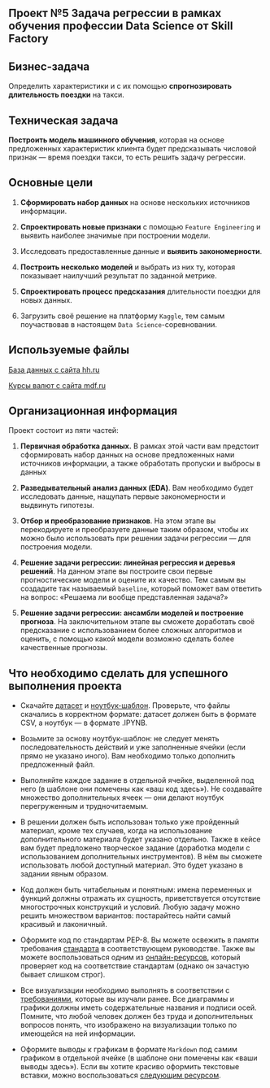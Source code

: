 ## Проект №5 Задача регрессии в рамках обучения профессии Data Science от Skill Factory

## Бизнес-задача

Определить характеристики и с их помощью **спрогнозировать длительность поездки** на такси.

## Техническая задача

**Построить модель машинного обучения**, которая на основе предложенных характеристик клиента будет предсказывать числовой признак — время поездки такси, то есть решить задачу регрессии.

## Основные цели

1. **Сформировать набор данных** на основе нескольких источников информации.

2. **Спроектировать новые признаки** с помощью `Feature Engineering` и выявить наиболее значимые при построении модели.

3. Исследовать предоставленные данные и **выявить закономерности**.

4. **Построить несколько моделей** и выбрать из них ту, которая показывает наилучший результат по заданной метрике.

5. **Спроектировать процесс предсказания** длительности поездки для новых данных.

6. Загрузить своё решение на платформу `Kaggle`, тем самым поучаствовав в настоящем `Data Science`-соревновании.

## Используемые файлы
[База данных с сайта hh.ru](https://drive.google.com/file/d/1eGY6IDAqP5zh0Vyg4bF1gQd5nn0gT_W9/view?usp=sharing)

[Курсы валют с сайта mdf.ru](https://drive.google.com/file/d/1dOv7PysDnHw0bNHPUftpg5A7PhT2rhEC/view?usp=sharing)

## Организационная информация

Проект состоит из пяти частей:

1. **Первичная обработка данных.** В рамках этой части вам предстоит сформировать набор данных на основе предложенных нами источников информации, а также обработать пропуски и выбросы в данных

2. **Разведывательный анализ данных (EDA)**. Вам необходимо будет исследовать данные, нащупать первые закономерности и выдвинуть гипотезы.

3. **Отбор и преобразование признаков**. На этом этапе вы перекодируете и преобразуете данные таким образом, чтобы их можно было использовать при решении задачи регрессии — для построения модели.

4. **Решение задачи регрессии: линейная регрессия и деревья решений**. На данном этапе вы построите свои первые прогностические модели и оцените их качество. Тем самым вы создадите так называемый `baseline`, который поможет вам ответить на вопрос: «Решаема ли вообще представленная задача?»

5. **Решение задачи регрессии: ансамбли моделей и построение прогноза**. На заключительном этапе вы сможете доработать своё предсказание с использованием более сложных алгоритмов и оценить, с помощью какой модели возможно сделать более качественные прогнозы.

## Что необходимо сделать для успешного выполнения проекта

* Скачайте [датасет](https://drive.google.com/file/d/1X_EJEfERiXki0SKtbnCL9JDv49Go14lF/view?usp=sharing) и [ноутбук-шаблон](https://lms.skillfactory.ru/assets/courseware/v1/b7bf831cadb2f459dc66d181c30e87ae/asset-v1:SkillFactory+DSPR-2.0+14JULY2021+type@asset+block/Project-5._Ноутбук-шаблон.ipynb). Проверьте, что файлы скачались в корректном формате: датасет должен быть в формате CSV, а ноутбук — в формате .IPYNB.

* Возьмите за основу ноутбук-шаблон: не следует менять последовательность действий и уже заполненные ячейки (если прямо не указано иного). Вам необходимо только дополнить предложенный файл.

* Выполняйте каждое задание в отдельной ячейке, выделенной под него (в шаблоне они помечены как «ваш код здесь»). Не создавайте множество дополнительных ячеек — они делают ноутбук перегруженным и трудночитаемым.

* В решении должен быть использован только уже пройденный материал, кроме тех случаев, когда на использование дополнительного материала будет указано отдельно. Также в кейсе вам будет предложено творческое задание (доработка модели с использованием дополнительных инструментов). В нём вы сможете использовать любой доступный материал. Это будет указано в задании явным образом.

* Код должен быть читабельным и понятным: имена переменных и функций должны отражать их сущность, приветствуется отсутствие многострочных конструкций и условий. Любую задачу можно решить множеством вариантов: постарайтесь найти самый красивый и лаконичный.

* Оформите код по стандартам PEP-8. Вы можете освежить в памяти требования [стандарта](https://lms.skillfactory.ru/courses/course-v1:SkillFactory+DSPR-2.0+14JULY2021/jump_to_id/f84d01ce76a54f75a45d5d2a97627a01) в соответствующем руководстве. Также вы можете воспользоваться одним из [онлайн-ресурсов](http://pep8online.com/), который проверяет код на соответствие стандартам (однако он зачастую бывает слишком строг).

* Все визуализации необходимо выполнять в соответствии с [требованиями](https://lms.skillfactory.ru/courses/course-v1:SkillFactory+DSPR-2.0+14JULY2021/jump_to_id/d8566ac3cd36455e9d50b9c7c33746e6), которые вы изучали ранее. Все диаграммы и графики должны иметь содержательные названия и подписи осей. Помните, что любой человек должен без труда и дополнительных вопросов понять, что изображено на визуализации только по имеющейся на ней информации.

* Оформите выводы к графикам в формате `Markdown` под самим графиком в отдельной ячейке (в шаблоне они помечены как «ваши выводы здесь»). Если вы хотите красиво оформить текстовые вставки, можно воспользоваться [следующим ресурсом](https://doka.guide/tools/markdown/).